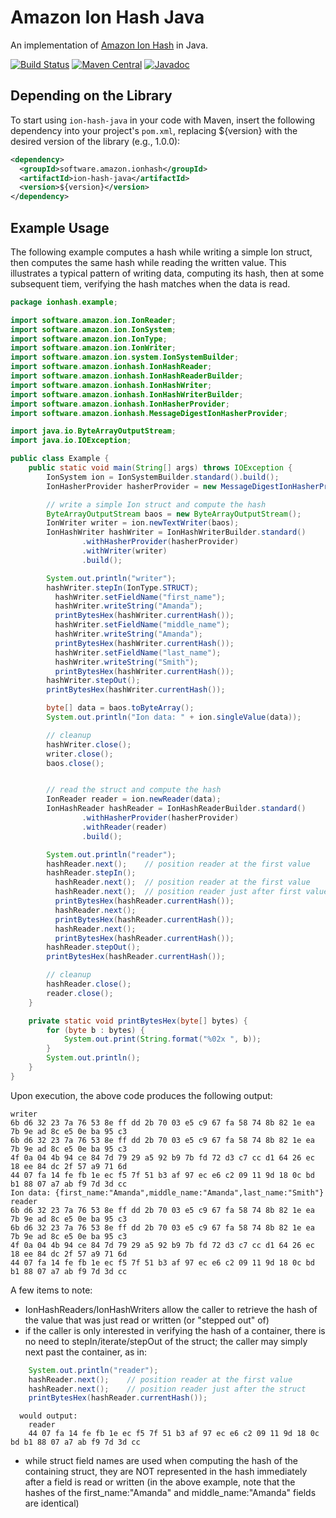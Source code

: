 # Amazon Ion Hash Java
An implementation of [Amazon Ion Hash](http://amzn.github.io/ion-hash-spec) in Java.

[![Build Status](https://travis-ci.org/amzn/ion-hash-java.svg?branch=master)](https://travis-ci.org/amzn/ion-hash-java)
[![Maven Central](https://maven-badges.herokuapp.com/maven-central/software.amazon.ionhash/ion-hash-java/badge.svg)](https://maven-badges.herokuapp.com/maven-central/software.amazon.ionhash/ion-hash-java)
[![Javadoc](https://javadoc-emblem.rhcloud.com/doc/software.amazon.ionhash/ion-hash-java/badge.svg)](http://www.javadoc.io/doc/software.amazon.ionhash/ion-hash-java)

## Depending on the Library
To start using `ion-hash-java` in your code with Maven, insert the following
dependency into your project's `pom.xml`, replacing ${version} with the
desired version of the library (e.g., 1.0.0):

```xml
<dependency>
  <groupId>software.amazon.ionhash</groupId>
  <artifactId>ion-hash-java</artifactId>
  <version>${version}</version>
</dependency>
```

## Example Usage
The following example computes a hash while writing a simple Ion struct,
then computes the same hash while reading the written value.  This illustrates
a typical pattern of writing data, computing its hash, then at some subsequent
tiem, verifying the hash matches when the data is read.

```java
package ionhash.example;

import software.amazon.ion.IonReader;
import software.amazon.ion.IonSystem;
import software.amazon.ion.IonType;
import software.amazon.ion.IonWriter;
import software.amazon.ion.system.IonSystemBuilder;
import software.amazon.ionhash.IonHashReader;
import software.amazon.ionhash.IonHashReaderBuilder;
import software.amazon.ionhash.IonHashWriter;
import software.amazon.ionhash.IonHashWriterBuilder;
import software.amazon.ionhash.IonHasherProvider;
import software.amazon.ionhash.MessageDigestIonHasherProvider;

import java.io.ByteArrayOutputStream;
import java.io.IOException;

public class Example {
    public static void main(String[] args) throws IOException {
        IonSystem ion = IonSystemBuilder.standard().build();
        IonHasherProvider hasherProvider = new MessageDigestIonHasherProvider("SHA-256");

        // write a simple Ion struct and compute the hash
        ByteArrayOutputStream baos = new ByteArrayOutputStream();
        IonWriter writer = ion.newTextWriter(baos);
        IonHashWriter hashWriter = IonHashWriterBuilder.standard()
                .withHasherProvider(hasherProvider)
                .withWriter(writer)
                .build();

        System.out.println("writer");
        hashWriter.stepIn(IonType.STRUCT);
          hashWriter.setFieldName("first_name");
          hashWriter.writeString("Amanda");
          printBytesHex(hashWriter.currentHash());
          hashWriter.setFieldName("middle_name");
          hashWriter.writeString("Amanda");
          printBytesHex(hashWriter.currentHash());
          hashWriter.setFieldName("last_name");
          hashWriter.writeString("Smith");
          printBytesHex(hashWriter.currentHash());
        hashWriter.stepOut();
        printBytesHex(hashWriter.currentHash());

        byte[] data = baos.toByteArray();
        System.out.println("Ion data: " + ion.singleValue(data));

        // cleanup
        hashWriter.close();
        writer.close();
        baos.close();


        // read the struct and compute the hash
        IonReader reader = ion.newReader(data);
        IonHashReader hashReader = IonHashReaderBuilder.standard()
                .withHasherProvider(hasherProvider)
                .withReader(reader)
                .build();

        System.out.println("reader");
        hashReader.next();    // position reader at the first value
        hashReader.stepIn();
          hashReader.next();  // position reader at the first value
          hashReader.next();  // position reader just after first value
          printBytesHex(hashReader.currentHash());
          hashReader.next();
          printBytesHex(hashReader.currentHash());
          hashReader.next();
          printBytesHex(hashReader.currentHash());
        hashReader.stepOut();
        printBytesHex(hashReader.currentHash());

        // cleanup
        hashReader.close();
        reader.close();
    }

    private static void printBytesHex(byte[] bytes) {
        for (byte b : bytes) {
            System.out.print(String.format("%02x ", b));
        }
        System.out.println();
    }
}
```
Upon execution, the above code produces the following output:
```
writer
6b d6 32 23 7a 76 53 8e ff dd 2b 70 03 e5 c9 67 fa 58 74 8b 82 1e ea 7b 9e ad 8c e5 0e ba 95 c3 
6b d6 32 23 7a 76 53 8e ff dd 2b 70 03 e5 c9 67 fa 58 74 8b 82 1e ea 7b 9e ad 8c e5 0e ba 95 c3 
4f 0a 04 4b 94 ce 84 7d 79 29 a5 92 b9 7b fd 72 d3 c7 cc d1 64 26 ec 18 ee 84 dc 2f 57 a9 71 6d 
44 07 fa 14 fe fb 1e ec f5 7f 51 b3 af 97 ec e6 c2 09 11 9d 18 0c bd b1 88 07 a7 ab f9 7d 3d cc 
Ion data: {first_name:"Amanda",middle_name:"Amanda",last_name:"Smith"}
reader
6b d6 32 23 7a 76 53 8e ff dd 2b 70 03 e5 c9 67 fa 58 74 8b 82 1e ea 7b 9e ad 8c e5 0e ba 95 c3 
6b d6 32 23 7a 76 53 8e ff dd 2b 70 03 e5 c9 67 fa 58 74 8b 82 1e ea 7b 9e ad 8c e5 0e ba 95 c3 
4f 0a 04 4b 94 ce 84 7d 79 29 a5 92 b9 7b fd 72 d3 c7 cc d1 64 26 ec 18 ee 84 dc 2f 57 a9 71 6d 
44 07 fa 14 fe fb 1e ec f5 7f 51 b3 af 97 ec e6 c2 09 11 9d 18 0c bd b1 88 07 a7 ab f9 7d 3d cc 
```
A few items to note:
* IonHashReaders/IonHashWriters allow the caller to retrieve the hash of the value that was just read or written (or "stepped out" of)
* if the caller is only interested in verifying the hash of a container, there is no need to stepIn/iterate/stepOut of the struct;  the caller may simply next past the container, as in:
```java
    System.out.println("reader");
    hashReader.next();    // position reader at the first value
    hashReader.next();    // position reader just after the struct
    printBytesHex(hashReader.currentHash());
```
```
  would output:
    reader
    44 07 fa 14 fe fb 1e ec f5 7f 51 b3 af 97 ec e6 c2 09 11 9d 18 0c bd b1 88 07 a7 ab f9 7d 3d cc 
```
* while struct field names are used when computing the hash of the containing struct, they are NOT represented in the hash immediately after a field is read or written (in the above example, note that the hashes of the first_name:"Amanda" and middle_name:"Amanda" fields are identical)

